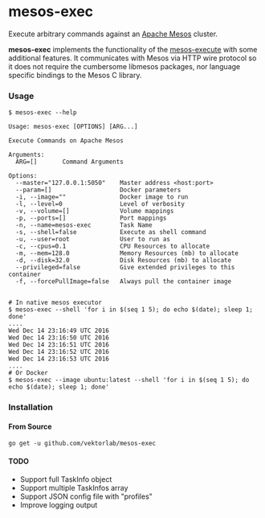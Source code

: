 # mesos-exec

Execute arbitrary commands against an [Apache Mesos]("http://mesos.apache.com") cluster.


**mesos-exec** implements the functionality of the [mesos-execute](https://github.com/apache/mesos/blob/master/src/cli/execute.cpp)
with some additional features. It communicates with Mesos via HTTP wire protocol so it does not require the cumbersome libmesos packages, 
nor language specific bindings to the Mesos C library.

### Usage

    $ mesos-exec --help

    Usage: mesos-exec [OPTIONS] [ARG...]

    Execute Commands on Apache Mesos

    Arguments:
      ARG=[]       Command Arguments

    Options:
      --master="127.0.0.1:5050"    Master address <host:port>
      --param=[]                   Docker parameters
      -i, --image=""               Docker image to run
      -l, --level=0                Level of verbosity
      -v, --volume=[]              Volume mappings
      -p, --ports=[]               Port mappings
      -n, --name=mesos-exec        Task Name
      -s, --shell=false            Execute as shell command
      -u, --user=root              User to run as
      -c, --cpus=0.1               CPU Resources to allocate
      -m, --mem=128.0              Memory Resources (mb) to allocate
      -d, --disk=32.0              Disk Resources (mb) to allocate
      --privileged=false           Give extended privileges to this container
      -f, --forcePullImage=false   Always pull the container image


    # In native mesos executor
    $ mesos-exec --shell 'for i in $(seq 1 5); do echo $(date); sleep 1; done'
    ....
    Wed Dec 14 23:16:49 UTC 2016
    Wed Dec 14 23:16:50 UTC 2016
    Wed Dec 14 23:16:51 UTC 2016
    Wed Dec 14 23:16:52 UTC 2016
    Wed Dec 14 23:16:53 UTC 2016
    ....
    # Or Docker
    $ mesos-exec --image ubuntu:latest --shell 'for i in $(seq 1 5); do echo $(date); sleep 1; done'



### Installation

#### From Source

    go get -u github.com/vektorlab/mesos-exec


#### TODO

  * Support full TaskInfo object
  * Support multiple TaskInfos array
  * Support JSON config file with "profiles"
  * Improve logging output
